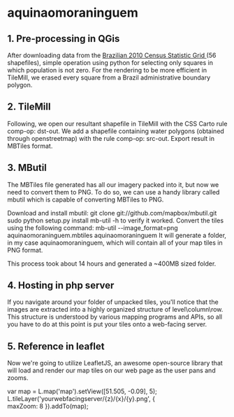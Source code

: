 # aquinaomoraninguem

<h2>1. Pre-processing in QGis</h2>
<p>After downloading data from the <a href="http://mapasinterativos.ibge.gov.br/grade/default.html"> Brazilian 2010 Census Statistic Grid </a> (56 shapefiles), simple operation using python for selecting only squares in which population is not zero. For the rendering to be more efficient in TileMill, we erased every square from a Brazil administrative boundary polygon. </p>

<h2>2. TileMill</h2>
<p>Following, we open our resultant shapefile in TileMill with the CSS Carto rule comp-op: dst-out. We add a shapefile containing water polygons (obtained through openstreetmap) with the rule comp-op: src-out. Export result in MBTiles format.</p>

<h2>3. MButil</h2>
<p>The MBTiles file generated has all our imagery packed into it, but now we need to convert them to PNG. To do so, we can use a handy library called mbutil which is capable of converting MBTiles to PNG.

Download and install mbutil: 
git clone git://github.com/mapbox/mbutil.git
sudo python setup.py install
mb-util -h to verify it worked.
Convert the tiles using the following command: 
mb-util --image_format=png aquinaomoraninguem.mbtiles aquinaomoraninguem
It will generate a folder, in my case aquinaomoraninguem, which will contain all of your map tiles in PNG format. 

This process took about 14 hours and generated a ~400MB sized folder.</p>

<h2>4. Hosting in php server</h2>
<p>If you navigate around your folder of unpacked tiles, you'll notice that the images are extracted into a highly organized structure of level\column\row. This structure is understood by various mapping programs and APIs, so all you have to do at this point is put your tiles onto a web-facing server.</p>

<h2>5. Reference in leaflet</h2>
<p>Now we're going to utilize LeafletJS, an awesome open-source library that will load and render our map tiles on our web page as the user pans and zooms.

var map = L.map('map').setView([51.505, -0.09], 5);  
L.tileLayer('yourwebfacingserver/{z}/{x}/{y}.png', {  
  maxZoom: 8
}).addTo(map);</p>

  
